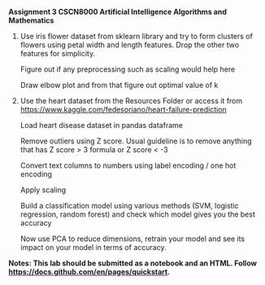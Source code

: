 **Assignment 3 CSCN8000 Artificial Intelligence Algorithms and Mathematics**

1.  Use iris flower dataset from sklearn library and try to form clusters of flowers using petal width and length features. Drop the other two features for simplicity.
   
    Figure out if any preprocessing such as scaling would help here
    
    Draw elbow plot and from that figure out optimal value of k
    
2.  Use the heart dataset from the Resources Folder or access it from https://www.kaggle.com/fedesoriano/heart-failure-prediction 
   
    Load heart disease dataset in pandas dataframe
   
    Remove outliers using Z score. Usual guideline is to remove anything that has Z score > 3 formula or Z score < -3
    
    Convert text columns to numbers using label encoding / one hot encoding
    
    Apply scaling
    
    Build a classification model using various methods (SVM, logistic regression, random forest) and check which model gives you the best accuracy
    
    Now use PCA to reduce dimensions, retrain your model and see its impact on your model in terms of accuracy. 
  



**Notes: This lab should be submitted as a notebook and an HTML. Follow https://docs.github.com/en/pages/quickstart.**
